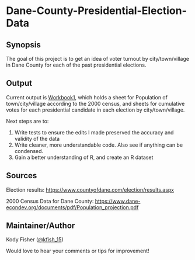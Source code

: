 # Dane-County-Presidential-Election-Data


## Synopsis

The goal of this project is to get an idea of voter turnout by city/town/village in Dane County for each of the past presidential elections.


## Output
Current output is <a href="https://github.com/kfish15/Dane-County-Presidential-Election-Data">Workbook1</a>, which holds a sheet for Population of town/city/village according to the 2000 census, and sheets for cumulative votes for each presidential candidate in each election by city/town/village.  

Next steps are to:
1) Write tests to ensure the edits I made preserved the accuracy and validity of the data
2) Write cleaner, more understandable code. Also see if anything can be condensed. 
3) Gain a better understanding of R, and create an R dataset

## Sources
Election results: https://www.countyofdane.com/election/results.aspx 

2000 Census Data for Dane County: https://www.dane-econdev.org/documents/pdf/Population_projection.pdf


## Maintainer/Author
Kody Fisher (<a href="https://twitter.com/kfish_15">@kfish_15</a>)

Would love to hear your comments or tips for improvement!

